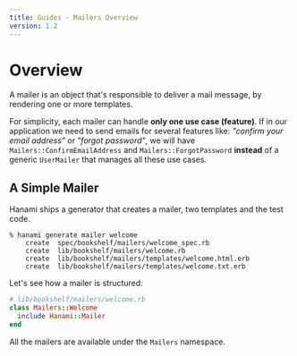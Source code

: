 ```yaml
---
title: Guides - Mailers Overview
version: 1.2
---
```


# Overview

A mailer is an object that's responsible to deliver a mail message, by rendering one or more templates.

For simplicity, each mailer can handle **only one use case (feature)**.
If in our application we need to send emails for several features like: _"confirm your email address"_ or _"forgot password"_, we will have `Mailers::ConfirmEmailAddress` and `Mailers::ForgotPassword` **instead** of a generic `UserMailer` that manages all these use cases.

## A Simple Mailer

Hanami ships a generator that creates a mailer, two templates and the test code.

```shell
% hanami generate mailer welcome
    create  spec/bookshelf/mailers/welcome_spec.rb
    create  lib/bookshelf/mailers/welcome.rb
    create  lib/bookshelf/mailers/templates/welcome.html.erb
    create  lib/bookshelf/mailers/templates/welcome.txt.erb
```

Let's see how a mailer is structured:

```ruby
# lib/bookshelf/mailers/welcome.rb
class Mailers::Welcome
  include Hanami::Mailer
end
```

<p class="convention">
  All the mailers are available under the <code>Mailers</code> namespace.
</p>

